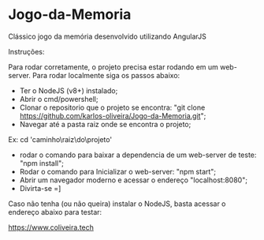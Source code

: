 # Jogo-da-Memoria
Clássico jogo da memória desenvolvido utilizando AngularJS


Instruções:

Para rodar corretamente, o projeto precisa estar rodando em um web-server. Para rodar localmente siga os passos abaixo:

- Ter o NodeJS (v8+) instalado;
- Abrir o cmd/powershell;
- Clonar o repositorio que o projeto se encontra: "git clone https://github.com/karlos-oliveira/Jogo-da-Memoria.git";
- Navegar até a pasta raiz onde se encontra o projeto;

Ex: cd 'caminho\raiz\do\projeto'

- rodar o comando para baixar a dependencia de um web-server de teste: "npm install";
- Rodar o comando para Inicializar o web-server: "npm start";
- Abrir um navegador moderno e acessar o endereço "localhost:8080";
- Divirta-se =]

Caso não tenha (ou não queira) instalar o NodeJS, basta acessar o endereço abaixo para testar:

https://www.coliveira.tech
